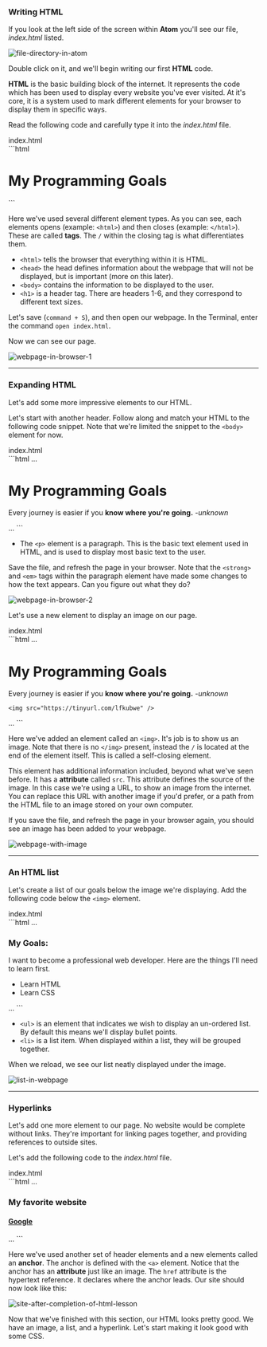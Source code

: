 ### Writing HTML

If you look at the left side of the screen within **Atom** you'll see our file, *index.html* listed.



![file-directory-in-atom](https://www.dropbox.com/s/tqw3epzcqh11mis/directory_in_atom.png?raw=1)

Double click on it, and we'll begin writing our first **HTML** code.

**HTML** is the basic building block of the internet. It represents the code which has been used to display every website you've ever visited. At it's core, it is a system used to mark different elements for your browser to display them in specific ways.

Read the following code and carefully type it into the *index.html* file.

<div class="filename">index.html</div>
```html
<!DOCTYPE html>
<html>
  <head>
    <title>Epicodus Workshop Project</title>
  </head>
  <body>
    <h1>My Programming Goals</h1>
  </body>
</html>
```

Here we've used several different element types. As you can see, each elements opens (example: `<html>`) and then closes (example: `</html>`). These are called **tags**. The `/` within the closing tag is what differentiates them.

* `<html>` tells the browser that everything within it is HTML.
* `<head>` the head defines information about the webpage that will not be displayed, but is important (more on this later).
* `<body>` contains the information to be displayed to the user.
* `<h1>` is a header tag. There are headers 1-6, and they correspond to different text sizes.

Let's save (`command + S`), and then open our webpage. In the Terminal, enter the command `open index.html`.

Now we can see our page.



![webpage-in-browser-1](https://www.dropbox.com/s/0z2kz7dij9kk0hu/webpage_in_browser_1.png?raw=1)

<hr>

### Expanding HTML

Let's add some more impressive elements to our HTML.

Let's start with another header. Follow along and match your HTML to the following code snippet. Note that we're limited the snippet to the `<body>` element for now.

<div class="filename">index.html</div>
```html
...
  <body>
    <h1>My Programming Goals</h1>
    <p>Every journey is easier if you <strong>know where you're going.</strong> <em>-unknown</em></p>
  </body>
...
```

* The `<p>` element is a paragraph. This is the basic text element used in HTML, and is used to display most basic text to the user.

Save the file, and refresh the page in your browser. Note that the `<strong>` and `<em>` tags within the paragraph element have made some changes to how the text appears. Can you figure out what they do?



![webpage-in-browser-2](https://www.dropbox.com/s/4xcrhtcicr6zzef/webpage_in_browser_2.png?raw=1)

Let's use a new element to display an image on our page.

<div class="filename">index.html</div>
```html
...
  <body>
    <h1>My Programming Goals</h1>
    <p>Every journey is easier if you <strong>know where you're going.</strong> <em>-unknown</em></p>

    <img src="https://tinyurl.com/lfkubwe" />

  </body>
...
```

Here we've added an element called an `<img>`. It's job is to show us an image. Note that there is no `</img>` present, instead the `/` is located at the end of the element itself. This is called a self-closing element.

 This element has additional information included, beyond what we've seen before. It has a **attribute** called `src`. This attribute defines the source of the image. In this case we're using a URL, to show an image from the internet. You can replace this URL with another image if you'd prefer, or a path from the HTML file to an image stored on your own computer.

If you save the file, and refresh the page in your browser again, you should see an image has been added to your webpage.




![webpage-with-image](https://www.dropbox.com/s/wms92ckj6q156kr/webpage_in_browser_3.png?raw=1)

<hr>

### An HTML list

Let's create a list of our goals below the image we're displaying. Add the following code below the `<img>` element.

<div class="filename">index.html</div>
```html
...
<h3>My Goals:</h3>
<p>
  I want to become a professional web developer. Here are the things I'll need to learn first.
</p>
<ul>
  <li>Learn HTML</li>
  <li>Learn CSS</li>
</ul>
...
```

* `<ul>` is an element that indicates we wish to display an un-ordered list. By default this means we'll display bullet points.
* `<li>` is a list item. When displayed within a list, they will be grouped together.

When we reload, we see our list neatly displayed under the image.



![list-in-webpage](https://www.dropbox.com/s/vhoo4uzd8odbgxm/Screen%20Shot%202017-04-07%20at%203.26.25%20PM.png?raw=1)

<hr>

### Hyperlinks

Let's add one more element to our page. No website would be complete without links. They're important for linking pages together, and providing references to outside sites.

Let's add the following code to the *index.html* file.

<div class="filename">index.html</div>
```html
...
<h3>My favorite website</h3>
<h4><a href="http://www.google.com">Google</a></h4>
...
```

Here we've used another set of header elements and a new elements called an **anchor**. The anchor is defined with the `<a>` element. Notice that the anchor has an **attribute** just like an image. The `href` attribute is the hypertext reference. It declares where the anchor leads. Our site should now look like this:



![site-after-completion-of-html-lesson](https://www.dropbox.com/s/5llnjy9gideck4s/webpage_after_html_lesson.png?raw=1)

Now that we've finished with this section, our HTML looks pretty good. We have an image, a list, and a hyperlink. Let's start making it look good with some CSS.
